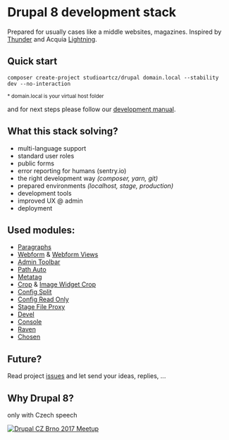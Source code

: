 # Drupal 8 development stack

Prepared for usually cases like a middle websites, magazines.
Inspired by [Thunder](https://www.drupal.org/project/thunder) and Acquia [Lightning](https://www.drupal.org/project/lightning).

## Quick start

```
composer create-project studioartcz/drupal domain.local --stability dev --no-interaction
```
<sup>* domain.local is your virtual host folder</sup>

and for next steps please follow our [development manual](./.docs/development.md).

## What this stack solving?

- multi-language support
- standard user roles
- public forms
- error reporting for humans (sentry.io)
- the right development way *(composer, yarn, git)*
- prepared environments *(localhost, stage, production)*
- development tools
- improved UX @ admin
- deployment

## Used modules:

- [Paragraphs](https://www.drupal.org/project/paragraphs)
- [Webform](https://www.drupal.org/project/webform) & [Webform Views](https://www.drupal.org/project/webform_views)
- [Admin Toolbar](https://www.drupal.org/project/admin_toolbar)
- [Path Auto](https://www.drupal.org/project/pathauto)
- [Metatag](https://www.drupal.org/project/metatag)
- [Crop](https://www.drupal.org/project/crop) & [Image Widget Crop](https://www.drupal.org/project/image_widget_crop)
- [Config Split](https://www.drupal.org/project/config_split)
- [Config Read Only](https://www.drupal.org/project/config_readonly)
- [Stage File Proxy](https://www.drupal.org/project/stage_file_proxy)
- [Devel](https://www.drupal.org/project/devel)
- [Console](https://drupalconsole.com/)
- [Raven](https://www.drupal.org/project/raven)
- [Chosen](https://www.drupal.org/project/chosen)

## Future?

Read project [issues](https://github.com/studioartcz/drupal/issues) and let send your ideas, replies, ...

## Why Drupal 8?

only with Czech speech

[![Drupal CZ Brno 2017 Meetup](http://img.youtube.com/vi/DnQjnqFo1z8/0.jpg)](https://www.youtube.com/watch?v=DnQjnqFo1z8 "První projekt očima nedrupalisty")
